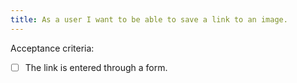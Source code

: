 ```yaml
---
title: As a user I want to be able to save a link to an image.
---
```


Acceptance criteria:
- [ ] The link is entered through a form.
